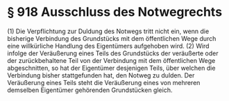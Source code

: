 # § 918 Ausschluss des Notwegrechts
(1) Die Verpflichtung zur Duldung des Notwegs tritt nicht ein, wenn die bisherige Verbindung des Grundstücks mit dem öffentlichen Wege durch eine willkürliche Handlung des Eigentümers aufgehoben wird.
(2) Wird infolge der Veräußerung eines Teils des Grundstücks der veräußerte oder der zurückbehaltene Teil von der Verbindung mit dem öffentlichen Wege abgeschnitten, so hat der Eigentümer desjenigen Teils, über welchen die Verbindung bisher stattgefunden hat, den Notweg zu dulden. Der Veräußerung eines Teils steht die Veräußerung eines von mehreren demselben Eigentümer gehörenden Grundstücken gleich.